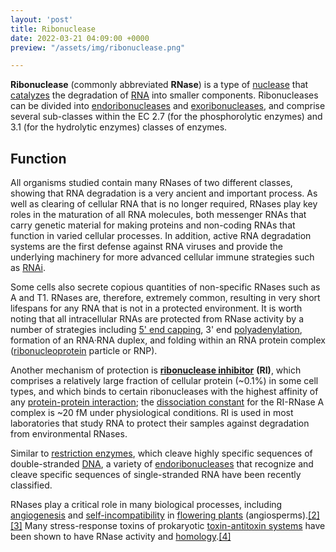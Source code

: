 ```yaml
---
layout: 'post'
title: Ribonuclease
date: 2022-03-21 04:09:00 +0000
preview: "/assets/img/ribonuclease.png"

---
```

**Ribonuclease** (commonly abbreviated **RNase**) is a type of [nuclease](https://en.wikipedia.org/wiki/Nuclease "Nuclease") that [catalyzes](https://en.wikipedia.org/wiki/Catalysis "Catalysis") the degradation of [RNA](https://en.wikipedia.org/wiki/RNA "RNA") into smaller components. Ribonucleases can be divided into [endoribonucleases](https://en.wikipedia.org/wiki/Endoribonuclease "Endoribonuclease") and [exoribonucleases](https://en.wikipedia.org/wiki/Exoribonuclease "Exoribonuclease"), and comprise several sub-classes within the EC 2.7 (for the phosphorolytic enzymes) and 3.1 (for the hydrolytic enzymes) classes of enzymes.

## Function

All organisms studied contain many RNases of two different classes, showing that RNA degradation is a very ancient and important process. As well as clearing of cellular RNA that is no longer required, RNases play key roles in the maturation of all RNA molecules, both messenger RNAs that carry genetic material for making proteins and non-coding RNAs that function in varied cellular processes. In addition, active RNA degradation systems are the first defense against RNA viruses and provide the underlying machinery for more advanced cellular immune strategies such as [RNAi](https://en.wikipedia.org/wiki/RNAi "RNAi").

Some cells also secrete copious quantities of non-specific RNases such as A and T1. RNases are, therefore, extremely common, resulting in very short lifespans for any RNA that is not in a protected environment. It is worth noting that all intracellular RNAs are protected from RNase activity by a number of strategies including [5' end capping](https://en.wikipedia.org/wiki/5%27_cap "5' cap"), 3' end [polyadenylation](https://en.wikipedia.org/wiki/Polyadenylation "Polyadenylation"), formation of an RNA·RNA duplex, and folding within an RNA protein complex ([ribonucleoprotein](https://en.wikipedia.org/wiki/Ribonucleoprotein "Ribonucleoprotein") particle or RNP).

Another mechanism of protection is [**ribonuclease inhibitor**](https://en.wikipedia.org/wiki/Ribonuclease_inhibitor "Ribonuclease inhibitor") **(RI)**, which comprises a relatively large fraction of cellular protein (\~0.1%) in some cell types, and which binds to certain ribonucleases with the highest affinity of any [protein-protein interaction](https://en.wikipedia.org/wiki/Protein-protein_interaction "Protein-protein interaction"); the [dissociation constant](https://en.wikipedia.org/wiki/Dissociation_constant) for the RI-RNase A complex is \~20 fM under physiological conditions. RI is used in most laboratories that study RNA to protect their samples against degradation from environmental RNases.

Similar to [restriction enzymes](https://en.wikipedia.org/wiki/Restriction_enzyme "Restriction enzyme"), which cleave highly specific sequences of double-stranded [DNA](https://en.wikipedia.org/wiki/DNA "DNA"), a variety of [endoribonucleases](https://en.wikipedia.org/wiki/Endoribonuclease "Endoribonuclease") that recognize and cleave specific sequences of single-stranded RNA have been recently classified.

RNases play a critical role in many biological processes, including [angiogenesis](https://en.wikipedia.org/wiki/Angiogenesis "Angiogenesis") and [self-incompatibility](https://en.wikipedia.org/wiki/Self-incompatibility "Self-incompatibility") in [flowering plants](https://en.wikipedia.org/wiki/Flowering_plant "Flowering plant") (angiosperms).[\[2\]](https://en.wikipedia.org/wiki/Ribonuclease#cite_note-SpornRoberts2012-2)[\[3\]](https://en.wikipedia.org/wiki/Ribonuclease#cite_note-Raghavan2012-3) Many stress-response toxins of prokaryotic [toxin-antitoxin systems](https://en.wikipedia.org/wiki/Toxin-antitoxin_system "Toxin-antitoxin system") have been shown to have RNase activity and [homology](https://en.wikipedia.org/wiki/Homology_(biology) "Homology (biology)").[\[4\]](https://en.wikipedia.org/wiki/Ribonuclease#cite_note-RosenbergRamage2009-4)
